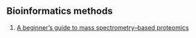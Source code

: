 ## Bioinformatics methods

1. [A beginner’s guide to mass spectrometry–based proteomics](https://portlandpress.com/biochemist/article/42/5/64/226371/A-beginner-s-guide-to-mass-spectrometry-based)
